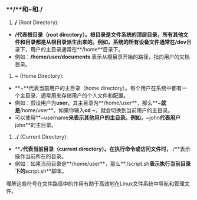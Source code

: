 ### **/**和~和./

1. **/** (Root Directory):

- **/**代表根目录（root directory）。根目录是文件系统的顶层目录，所有其他文件和目录都是从根目录派生出来的。例如，系统的所有设备文件通常在**/dev**目录下，用户的主目录通常在**/home**目录下。
- 例如：**/home/user/documents** 表示从根目录开始的路径，指向用户的文档目录。

1. **~** (Home Directory):

- **~**代表当前用户的主目录（home directory）。每个用户在系统中都有一个主目录，通常用来存储用户的个人文件和配置。
- 例如：假设用户为**user**，其主目录为**/home/user**，那么**~**就是**/home/user**。如果你输入**cd ~**，就会切换到当前用户的主目录。
- 可以使用**~username**来表示其他用户的主目录。例如，**~john**代表用户**john**的主目录。

1. **./** (Current Directory):

- **./**代表当前目录（current directory）。在执行命令或访问文件时，**./**表示操作当前所在的目录。
- 例如：如果当前目录是**/home/user**，那么**./script.sh**表示执行当前目录下的**script.sh**脚本。

理解这些符号在文件路径中的作用有助于高效地在Linux文件系统中导航和管理文件。